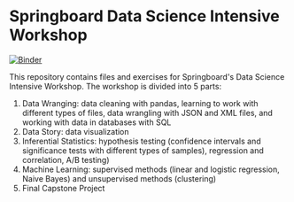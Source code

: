 # Springboard Data Science Intensive Workshop
[![Binder](http://mybinder.org/badge.svg)](http://mybinder.org:/repo/hildavar93/springboard-data-science-intensive-course)

This repository contains files and exercises for Springboard's Data Science Intensive Workshop. The workshop is divided into 5 parts:
      
  1. Data Wranging: data cleaning with pandas, learning to work with different types of files, data wrangling with JSON and XML files,          and working with data in databases with SQL
  2. Data Story: data visualization
  3. Inferential Statistics: hypothesis testing (confidence intervals and significance tests with different types of samples),                  regression and correlation, A/B testing)
  4. Machine Learning: supervised methods (linear and logistic regression, Naive Bayes) and unsupervised methods (clustering)
  5. Final Capstone Project
